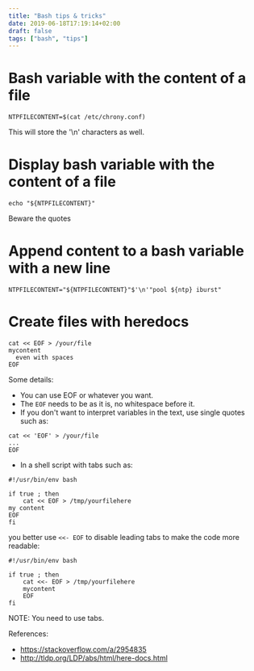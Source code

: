 ```yaml
---
title: "Bash tips & tricks"
date: 2019-06-18T17:19:14+02:00
draft: false
tags: ["bash", "tips"]
---
```


# Bash variable with the content of a file

```
NTPFILECONTENT=$(cat /etc/chrony.conf)
```

This will store the '\n' characters as well.

# Display bash variable with the content of a file

```
echo "${NTPFILECONTENT}"
```

Beware the quotes

# Append content to a bash variable with a new line

```
NTPFILECONTENT="${NTPFILECONTENT}"$'\n'"pool ${ntp} iburst"
```

# Create files with heredocs

```
cat << EOF > /your/file
mycontent
  even with spaces
EOF
```

Some details:

* You can use EOF or whatever you want.
* The `EOF` needs to be as it is, no whitespace before it.
* If you don't want to interpret variables in the text, use single quotes such as:

```
cat << 'EOF' > /your/file
...
EOF
```

* In a shell script with tabs such as:

```
#!/usr/bin/env bash

if true ; then
    cat << EOF > /tmp/yourfilehere
my content
EOF
fi
```

you better use `<<- EOF` to disable leading tabs to make the code more readable:

```
#!/usr/bin/env bash

if true ; then
    cat <<- EOF > /tmp/yourfilehere
    mycontent
    EOF
fi
```

NOTE: You need to use tabs.

References:
* https://stackoverflow.com/a/2954835
* http://tldp.org/LDP/abs/html/here-docs.html 
